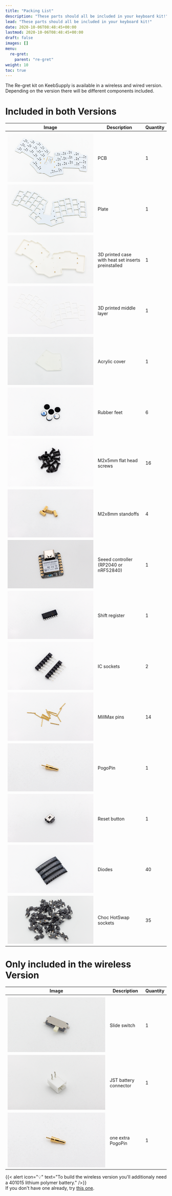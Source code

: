 ```yaml
---
title: "Packing List"
description: "These parts should all be included in your keyboard kit!"
lead: "These parts should all be included in your keyboard kit!"
date: 2020-10-06T08:48:45+00:00
lastmod: 2020-10-06T08:48:45+00:00
draft: false
images: []
menu:
  re-gret:
    parent: "re-gret"
weight: 10
toc: true
---
```


The Re-gret kit on KeebSupply is available in a wireless and wired version. Depending on the version there will be different components included.

# Included in both Versions

| Image                                 | Description                                        | Quantity |
| ------------------------------------- | -------------------------------------------------- | -------- |
|                                       |
| ![PCB](pcb.png)                       | PCB                                                | 1        |
| ![Plate](plate.png)                   | Plate                                              | 1        |
| ![case](case.png)                     | 3D printed case with heat set inserts preinstalled | 1        |
| ![middle-layer](middle-layer.png)     | 3D printed middle layer                            | 1        |
| ![Acryl cover](acryl.png)             | Acrylic cover                                      | 1        |
| ![rubber-feet](feet.png)              | Rubber feet                                        | 6        |
| ![screws](screws.png)                 | M2x5mm flat head screws                            | 16       |
| ![standoffs](standoffs.png)           | M2x8mm standoffs                                   | 4        |
| ![seeed controller](seeed.png)        | Seeed controller (RP2040 or nRF52840)              | 1        |
| ![shift-register](shift-register.png) | Shift register                                     | 1        |
| ![IC-Sockets](ic-sockets.png)         | IC sockets                                         | 2        |
| ![millmaxpins](millmax.png)           | MillMax pins                                       | 14       |
| ![pogopins](pogo.png)                 | PogoPin                                            | 1        |
| ![reset-button](reset.png)            | Reset button                                       | 1        |
| ![diodes](diodes.png)                 | Diodes                                             | 40       |
| ![hs-sockets](HS-sockets.png)         | Choc HotSwap sockets                               | 35       |

# Only included in the wireless Version

| Image                                       | Description           | Quantity |
| ------------------------------------------- | --------------------- | -------- |
|                                             |
| ![slide-switch](slide.png)                  | Slide switch          | 1        |
| ![battery-connector](battery-connector.png) | JST battery connector | 1        |
| ![pogopins](pogo.png)                       | one extra PogoPin     | 1        |

{{< alert icon="💡" text="To build the wireless version you'll additionaly need a 401015 lithium polymer battery." />}}
<br />If you don't have one already, try [this one](https://www.ebay.de/itm/255510046348?var=555462939782).
